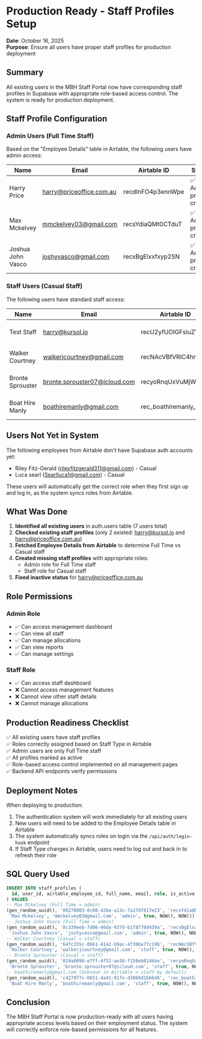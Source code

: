 # Production Ready - Staff Profiles Setup
**Date**: October 16, 2025  
**Purpose**: Ensure all users have proper staff profiles for production deployment

## Summary

All existing users in the MBH Staff Portal now have corresponding staff profiles in Supabase with appropriate role-based access control. The system is ready for production deployment.

## Staff Profile Configuration

### Admin Users (Full Time Staff)
Based on the "Employee Details" table in Airtable, the following users have admin access:

| Name | Email | Airtable ID | Status |
|------|-------|-------------|---------|
| Harry Price | harry@priceoffice.com.au | recdInFO4p3ennWpe | ✅ Admin profile created |
| Max Mckelvey | mmckelvey03@gmail.com | recsYdiaQMt0CTduT | ✅ Admin profile created |
| Joshua John Vasco | joshyvasco@gmail.com | recxBgElxxfxyp2SN | ✅ Admin profile created |

### Staff Users (Casual Staff)
The following users have standard staff access:

| Name | Email | Airtable ID | Status |
|------|-------|-------------|---------|
| Test Staff | harry@kursol.io | recU2yfUOIGFsIuZV | ✅ Staff profile exists |
| Walker Courtney | walkerjcourtney@gmail.com | recNAcVBfVRlC4hm1 | ✅ Staff profile created |
| Bronte Sprouster | bronte.sprouster07@icloud.com | recyoRnqUxVuMjW17 | ✅ Staff profile created |
| Boat Hire Manly | boathiremanly@gmail.com | rec_boathiremanly_temp | ✅ Staff profile created |

## Users Not Yet in System

The following employees from Airtable don't have Supabase auth accounts yet:
- Riley Fitz-Gerald (rileyfitzgerald311@gmail.com) - Casual
- Luca searl (Searlluca1@gmail.com) - Casual

These users will automatically get the correct role when they first sign up and log in, as the system syncs roles from Airtable.

## What Was Done

1. **Identified all existing users** in auth.users table (7 users total)
2. **Checked existing staff profiles** (only 2 existed: harry@kursol.io and harry@priceoffice.com.au)
3. **Fetched Employee Details from Airtable** to determine Full Time vs Casual staff
4. **Created missing staff profiles** with appropriate roles:
   - Admin role for Full Time staff
   - Staff role for Casual staff
5. **Fixed inactive status** for harry@priceoffice.com.au

## Role Permissions

### Admin Role
- ✅ Can access management dashboard
- ✅ Can view all staff
- ✅ Can manage allocations
- ✅ Can view reports
- ✅ Can manage settings

### Staff Role
- ✅ Can access staff dashboard
- ❌ Cannot access management features
- ❌ Cannot view other staff details
- ❌ Cannot manage allocations

## Production Readiness Checklist

✅ All existing users have staff profiles  
✅ Roles correctly assigned based on Staff Type in Airtable  
✅ Admin users are only Full Time staff  
✅ All profiles marked as active  
✅ Role-based access control implemented on all management pages  
✅ Backend API endpoints verify permissions  

## Deployment Notes

When deploying to production:
1. The authentication system will work immediately for all existing users
2. New users will need to be added to the Employee Details table in Airtable
3. The system automatically syncs roles on login via the `/api/auth/login-hook` endpoint
4. If Staff Type changes in Airtable, users need to log out and back in to refresh their role

## SQL Query Used

```sql
INSERT INTO staff_profiles (
  id, user_id, airtable_employee_id, full_name, email, role, is_active, created_at, updated_at
) VALUES
-- Max Mckelvey (Full Time = admin)
(gen_random_uuid(), '88270003-0c08-42be-a13c-7a17df817e23', 'recsYdiaQMt0CTduT', 
 'Max Mckelvey', 'mmckelvey03@gmail.com', 'admin', true, NOW(), NOW()),
-- Joshua John Vasco (Full Time = admin)
(gen_random_uuid(), '8c339eeb-7d06-46da-937d-b1f8778d439a', 'recxBgElxxfxyp2SN', 
 'Joshua John Vasco', 'joshyvasco@gmail.com', 'admin', true, NOW(), NOW()),
-- Walker Courtney (Casual = staff)
(gen_random_uuid(), '64fc155c-0b61-4142-b9ac-4f306e7fc19b', 'recNAcVBfVRlC4hm1', 
 'Walker Courtney', 'walkerjcourtney@gmail.com', 'staff', true, NOW(), NOW()),
-- Bronte Sprouster (Casual = staff)
(gen_random_uuid(), '019a0098-e7ff-4f52-ae30-f150eb814bbe', 'recyoRnqUxVuMjW17', 
 'Bronte Sprouster', 'bronte.sprouster07@icloud.com', 'staff', true, NOW(), NOW()),
-- boathiremanly@gmail.com (Unknown in Airtable = staff by default)
(gen_random_uuid(), 'c427977c-0651-4a41-91fe-d3068d1b66d6', 'rec_boathiremanly_temp', 
 'Boat Hire Manly', 'boathiremanly@gmail.com', 'staff', true, NOW(), NOW());
```

## Conclusion

The MBH Staff Portal is now production-ready with all users having appropriate access levels based on their employment status. The system will correctly enforce role-based permissions for all features.
